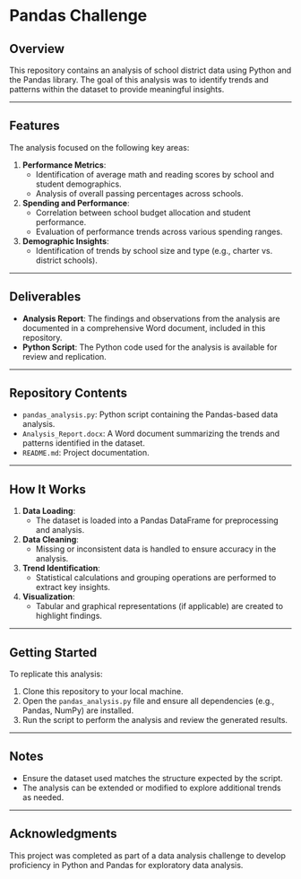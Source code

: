 # Pandas Challenge

## Overview
This repository contains an analysis of school district data using Python and the Pandas library. The goal of this analysis was to identify trends and patterns within the dataset to provide meaningful insights.

---

## Features
The analysis focused on the following key areas:
1. **Performance Metrics**:
   - Identification of average math and reading scores by school and student demographics.
   - Analysis of overall passing percentages across schools.
2. **Spending and Performance**:
   - Correlation between school budget allocation and student performance.
   - Evaluation of performance trends across various spending ranges.
3. **Demographic Insights**:
   - Identification of trends by school size and type (e.g., charter vs. district schools).

---

## Deliverables
- **Analysis Report**: The findings and observations from the analysis are documented in a comprehensive Word document, included in this repository.
- **Python Script**: The Python code used for the analysis is available for review and replication.

---

## Repository Contents
- `pandas_analysis.py`: Python script containing the Pandas-based data analysis.
- `Analysis_Report.docx`: A Word document summarizing the trends and patterns identified in the dataset.
- `README.md`: Project documentation.

---

## How It Works
1. **Data Loading**:
   - The dataset is loaded into a Pandas DataFrame for preprocessing and analysis.
2. **Data Cleaning**:
   - Missing or inconsistent data is handled to ensure accuracy in the analysis.
3. **Trend Identification**:
   - Statistical calculations and grouping operations are performed to extract key insights.
4. **Visualization**:
   - Tabular and graphical representations (if applicable) are created to highlight findings.

---

## Getting Started
To replicate this analysis:
1. Clone this repository to your local machine.
2. Open the `pandas_analysis.py` file and ensure all dependencies (e.g., Pandas, NumPy) are installed.
3. Run the script to perform the analysis and review the generated results.

---

## Notes
- Ensure the dataset used matches the structure expected by the script.
- The analysis can be extended or modified to explore additional trends as needed.

---

## Acknowledgments
This project was completed as part of a data analysis challenge to develop proficiency in Python and Pandas for exploratory data analysis.

